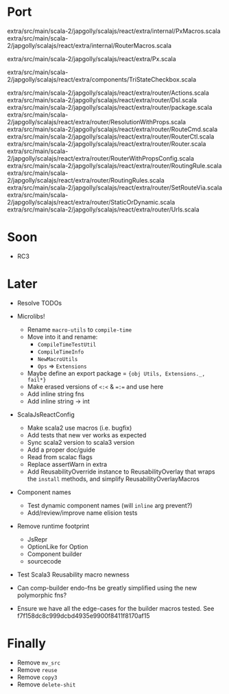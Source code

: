 Port
====

extra/src/main/scala-2/japgolly/scalajs/react/extra/internal/PxMacros.scala
extra/src/main/scala-2/japgolly/scalajs/react/extra/internal/RouterMacros.scala

extra/src/main/scala-2/japgolly/scalajs/react/extra/Px.scala

extra/src/main/scala-2/japgolly/scalajs/react/extra/components/TriStateCheckbox.scala

extra/src/main/scala-2/japgolly/scalajs/react/extra/router/Actions.scala
extra/src/main/scala-2/japgolly/scalajs/react/extra/router/Dsl.scala
extra/src/main/scala-2/japgolly/scalajs/react/extra/router/package.scala
extra/src/main/scala-2/japgolly/scalajs/react/extra/router/ResolutionWithProps.scala
extra/src/main/scala-2/japgolly/scalajs/react/extra/router/RouteCmd.scala
extra/src/main/scala-2/japgolly/scalajs/react/extra/router/RouterCtl.scala
extra/src/main/scala-2/japgolly/scalajs/react/extra/router/Router.scala
extra/src/main/scala-2/japgolly/scalajs/react/extra/router/RouterWithPropsConfig.scala
extra/src/main/scala-2/japgolly/scalajs/react/extra/router/RoutingRule.scala
extra/src/main/scala-2/japgolly/scalajs/react/extra/router/RoutingRules.scala
extra/src/main/scala-2/japgolly/scalajs/react/extra/router/SetRouteVia.scala
extra/src/main/scala-2/japgolly/scalajs/react/extra/router/StaticOrDynamic.scala
extra/src/main/scala-2/japgolly/scalajs/react/extra/router/Urls.scala


Soon
====

* RC3

Later
=====

* Resolve TODOs

* Microlibs!
  * Rename `macro-utils` to `compile-time`
  * Move into it and rename:
    * `CompileTimeTestUtil`
    * `CompileTimeInfo`
    * `NewMacroUtils`
    * `Ops` => `Extensions`
  * Maybe define an export package = `{obj Utils, Extensions._, fail*}`
  * Make erased versions of `<:<` & `=:=` and use here
  * Add inline string fns
  * Add inline string -> int

* ScalaJsReactConfig
  * Make scala2 use macros (i.e. bugfix)
  * Add tests that new ver works as expected
  * Sync scala2 version to scala3 version
  * Add a proper doc/guide
  * Read from scalac flags
  * Replace assertWarn in extra
  * Add ReusabilityOverride instance to ReusabilityOverlay that wraps the `install` methods, and simplify ReusabilityOverlayMacros

* Component names
  * Test dynamic component names (will `inline` arg prevent?)
  * Add/review/improve name elision tests

* Remove runtime footprint
  * JsRepr
  * OptionLike for Option
  * Component builder
  * sourcecode

* Test Scala3 Reusability macro newness

* Can comp-builder endo-fns be greatly simplified using the new polymorphic fns?

* Ensure we have all the edge-cases for the builder macros tested.
  See f7f158dc8c999dcbd4935e9900f8411f8170af15

Finally
=======
* Remove `mv_src`
* Remove `reuse`
* Remove `copy3`
* Remove `delete-shit`
